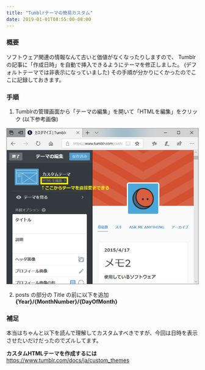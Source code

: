 ```yaml
---
title: "Tumblrテーマの簡易カスタム"
date: 2019-01-01T08:55:00-08:00
---
```


### 概要

ソフトウェア関連の情報なんて古いと価値がなくなったりしますので、 Tumblrの記事に「作成日時」を自動で挿入できるようにテーマを修正しました。
(デフォルトテーマでは非表示になっていました) その手順が分かりにくかったのでここに記録しておきます。

### 手順

  1. Tumblrの管理画面から「テーマの編集」を開いて「HTMLを編集」をクリック (以下参考画像)

![](../../media/181596163174_0.png)

  2. posts の部分の Title の前に以下を追加  
**{Year}/{MonthNumber}/{DayOfMonth}**

### 補足

本当はちゃんと以下を読んで理解してカスタムすべきですが、今回は日時を表示させたいだけだったのでズルしてます。

**カスタムHTMLテーマを作成するには**  
<https://www.tumblr.com/docs/ja/custom_themes>
